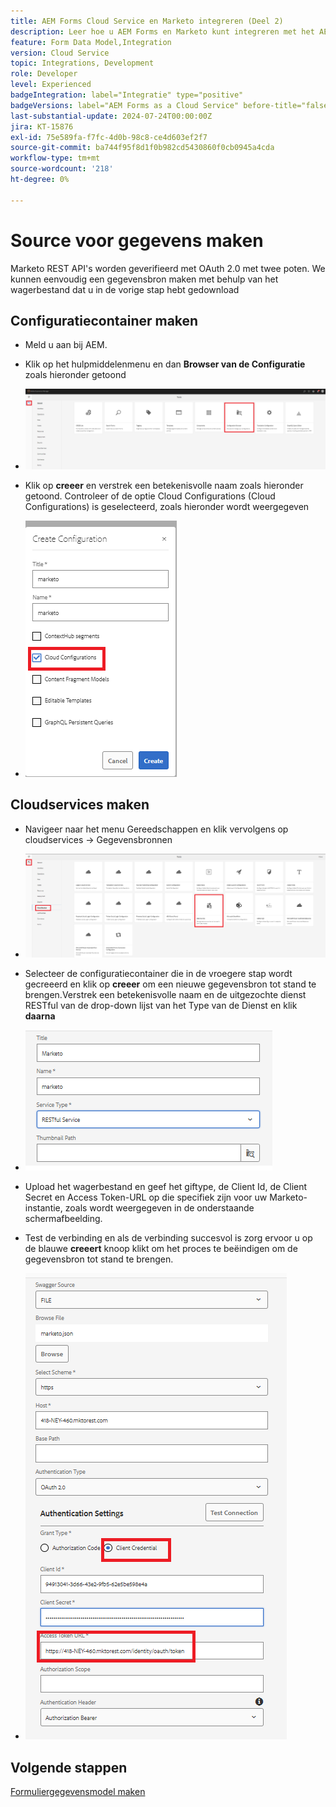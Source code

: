 ```yaml
---
title: AEM Forms Cloud Service en Marketo integreren (Deel 2)
description: Leer hoe u AEM Forms en Marketo kunt integreren met het AEM Forms-formuliergegevensmodel.
feature: Form Data Model,Integration
version: Cloud Service
topic: Integrations, Development
role: Developer
level: Experienced
badgeIntegration: label="Integratie" type="positive"
badgeVersions: label="AEM Forms as a Cloud Service" before-title="false"
last-substantial-update: 2024-07-24T00:00:00Z
jira: KT-15876
exl-id: 75e589fa-f7fc-4d0b-98c8-ce4d603ef2f7
source-git-commit: ba744f95f8d1f0b982cd5430860f0cb0945a4cda
workflow-type: tm+mt
source-wordcount: '218'
ht-degree: 0%

---
```


# Source voor gegevens maken

Marketo REST API&#39;s worden geverifieerd met OAuth 2.0 met twee poten. We kunnen eenvoudig een gegevensbron maken met behulp van het wagerbestand dat u in de vorige stap hebt gedownload

## Configuratiecontainer maken

* Meld u aan bij AEM.
* Klik op het hulpmiddelenmenu en dan **Browser van de Configuratie** zoals hieronder getoond

* ![ hulpmiddelmenu ](assets/datasource3.png)

* Klik op **creeer** en verstrek een betekenisvolle naam zoals hieronder getoond. Controleer of de optie Cloud Configurations (Cloud Configurations) is geselecteerd, zoals hieronder wordt weergegeven

* ![ configuratiecontainer ](assets/datasource4.png)

## Cloudservices maken

* Navigeer naar het menu Gereedschappen en klik vervolgens op cloudservices -> Gegevensbronnen

* ![ wolk-diensten ](assets/datasource5.png)

* Selecteer de configuratiecontainer die in de vroegere stap wordt gecreeerd en klik op **creeer** om een nieuwe gegevensbron tot stand te brengen.Verstrek een betekenisvolle naam en de uitgezochte dienst RESTful van de drop-down lijst van het Type van de Dienst en klik **daarna**
* ![ nieuw-gegeven-bron ](assets/datasource6.png)

* Upload het wagerbestand en geef het giftype, de Client Id, de Client Secret en Access Token-URL op die specifiek zijn voor uw Marketo-instantie, zoals wordt weergegeven in de onderstaande schermafbeelding.

* Test de verbinding en als de verbinding succesvol is zorg ervoor u op de blauwe **creeert** knoop klikt om het proces te beëindigen om de gegevensbron tot stand te brengen.

* ![ gegeven-bron-config ](assets/datasource1.png)


## Volgende stappen

[Formuliergegevensmodel maken](./part3.md)

